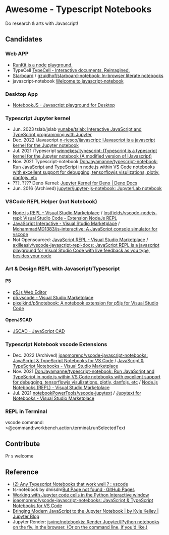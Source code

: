 # Awesome - Typescript Notebooks

Do research & arts with Javascript!

## Candidates

### Web APP

- [RunKit is a node playground.](https://runkit.com/home)
- TypeCell [TypeCell - Interactive documents. Reimagined.](https://www.typecell.org/)
- [Starboard](https://starboard.gg/) / [gzuidhof/starboard-notebook: In-browser literate notebooks](https://github.com/gzuidhof/starboard-notebook)
- javascript-notebook [Welcome to javascript-notebook](https://jbook.qiushiyan.dev/)

### Desktop App

- [NotebookJS - Javascript playground for Desktop](https://notebookjs.app/)

### Typescript Jupyter kernel

- Jun. 2023 tslab/jslab [yunabe/tslab: Interactive JavaScript and TypeScript programming with Jupyter](https://github.com/yunabe/tslab)
- Dec. 2022 iJavascript [n-riesco/ijavascript: IJavascript is a javascript kernel for the Jupyter notebook](https://github.com/n-riesco/ijavascript)
- Jul. 2021 iTypescript [winnekes/itypescript: ITypescript is a typescript kernel for the Jupyter notebook (A modified version of IJavascript)](https://github.com/winnekes/itypescript)
- Nov. 2021 Typescript-notebook [DonJayamanne/typescript-notebook: Run JavaScript and TypeScript in node.js within VS Code notebooks with excellent support for debugging, tensorflowjs visulizations, plotly, danfojs, etc](https://github.com/DonJayamanne/typescript-notebook)
- ???. ???? Deno Kernel: [Jupyter Kernel for Deno \| Deno Docs](https://docs.deno.com/runtime/manual/tools/jupyter)
- Jun. 2016 (Archived) [jupyter/jupyter-js-notebook: JupyterLab notebook](https://github.com/jupyter/jupyter-js-notebook)

### VSCode REPL Helper (not Notebook)

- [Node.js REPL - Visual Studio Marketplace](https://marketplace.visualstudio.com/items?itemName=lostfields.nodejs-repl) / [lostfields/vscode-nodejs-repl: Visual Studio Code - Extension NodeJs REPL](https://github.com/lostfields/vscode-nodejs-repl)
- [JavaScript Interactive - Visual Studio Marketplace](https://marketplace.visualstudio.com/items?itemName=MohammadMD.js-interactive) / [MohammadMD1383/js-interactive: A JavaScript console simulator for vscode](https://github.com/MohammadMD1383/js-interactive)
- Not Opensourced: [JavaScript REPL - Visual Studio Marketplace](https://marketplace.visualstudio.com/items?itemName=achil.vscode-javascript-repl) / [axilleasiv/vscode-javascript-repl-docs: JavaScript REPL is a javascript playground for Visual Studio Code with live feedback as you type, besides your code](https://github.com/axilleasiv/vscode-javascript-repl-docs)

### Art & Design REPL with Javascript/Typescript

#### P5

- [p5.js Web Editor]( https://editor.p5js.org/ )
- [p5.vscode - Visual Studio Marketplace]( https://marketplace.visualstudio.com/items?itemName=samplavigne.p5-vscode )
- [pixelkind/p5notebook: A notebook extension for p5js for Visual Studio Code]( https://github.com/pixelkind/p5notebook )

#### OpenJSCAD

- [JSCAD - JavaScript CAD]( https://openjscad.xyz/ )


###

### Typescript Notebook vscode Extensions

- Dec. 2022 (Archived) [joaomoreno/vscode-javascript-notebooks: JavaScript & TypeScript Notebooks for VS Code](https://github.com/joaomoreno/vscode-javascript-notebooks) / [JavaScript & TypeScript Notebooks - Visual Studio Marketplace](https://marketplace.visualstudio.com/items?itemName=joaomoreno.javascript-notebooks)
- Nov. 2021 [DonJayamanne/typescript-notebook: Run JavaScript and TypeScript in node.js within VS Code notebooks with excellent support for debugging, tensorflowjs visulizations, plotly, danfojs, etc](https://github.com/DonJayamanne/typescript-notebook) / [Node.js Notebooks (REPL) - Visual Studio Marketplace](https://marketplace.visualstudio.com/items?itemName=donjayamanne.typescript-notebook)
- Jul. 2021 [notebookPowerTools/vscode-jupytext](https://github.com/notebookPowerTools/vscode-jupytext) / [Jupytext for Notebooks - Visual Studio Marketplace](https://marketplace.visualstudio.com/items?itemName=donjayamanne.vscode-jupytext)

### REPL in Terminal

vscode command: >@command:workbench.action.terminal.runSelectedText

## Contribute

Pr s welcome

## Reference

- [(2) Any Typescript Notebooks that work well ? : vscode](https://www.reddit.com/r/vscode/comments/qbg8z0/any_typescript_notebooks_that_work_well/)
- ts-notebook by dmisdm[But Page not found · GitHub Pages](https://dmisdm.github.io/ts-notebook/)
- [Working with Jupyter code cells in the Python Interactive window](https://code.visualstudio.com/docs/python/jupyter-support-py)
- [joaomoreno/vscode-javascript-notebooks: JavaScript & TypeScript Notebooks for VS Code](https://github.com/joaomoreno/vscode-javascript-notebooks)
- [Bringing Modern JavaScript to the Jupyter Notebook \| by Kyle Kelley | Jupyter Blog](https://blog.jupyter.org/bringing-modern-javascript-to-the-jupyter-notebook-fc998095081e)
- Jupyter Render: [jsvine/notebookjs: Render Jupyter/IPython notebooks on the fly, in the browser. (Or on the command line, if you'd like.)](https://github.com/jsvine/notebookjs)

[^1]: Starboard [(2) I created an open source literate notebook system similar to Jupyter Notebook but for Javascript that runs entirely in the browser : javascript](https://www.reddit.com/r/javascript/comments/i2gtnl/i_created_an_open_source_literate_notebook_system/)
